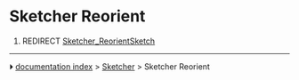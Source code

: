 # Sketcher Reorient
1.  REDIRECT [Sketcher_ReorientSketch](Sketcher_ReorientSketch.md)



---
⏵ [documentation index](../README.md) > [Sketcher](Sketcher_Workbench.md) > Sketcher Reorient
